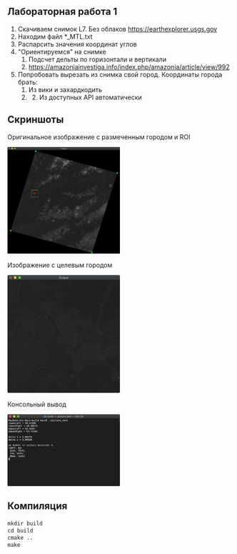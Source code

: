 ## Лабораторная работа 1
1) Скачиваем снимок L7. Без облаков https://earthexplorer.usgs.gov
2) Находим файл *_MTL.txt
3) Распарсить значения координат углов
4) "Ориентируемся" на снимке
    1) Подсчет дельты по горизонтали и вертикали
    2) https://amazoniainvestiga.info/index.php/amazonia/article/view/992
5) Попробовать вырезать из снимка свой город. Координаты города брать:
    1) Из вики и захардкодить
    2) 2) Из доступных API автоматически

## Скриншоты

Оригинальное изображение с размеченным городом и ROI

<img src="pic/original.png" width=50% height=50%>

Изображение с целевым городом

<img src="pic/cropped.png" width=50% height=50%>

Консольный вывод

<img src="pic/output.png" width=50% height=50%>

## Компиляция
 ```
 mkdir build
 cd build
 cmake ..
 make
 ```
